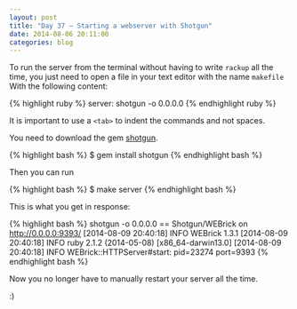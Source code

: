 ```yaml
---
layout: post
title: "Day 37 – Starting a webserver with Shotgun"
date: 2014-08-06 20:11:00
categories: blog
---
```


To run the server from the terminal without having to write `rackup` all the time, you just need to open a file in your text editor with the name `makefile`
With the following content:

{% highlight ruby %}
server:
	shotgun -o 0.0.0.0
{% endhighlight ruby %}

It is important to use a `<tab>` to indent the commands and not spaces.

You need to download the gem <a href="https://github.com/rtomayko/shotgun">shotgun</a>.

{% highlight bash %}
$ gem install shotgun
{% endhighlight bash %}

Then you can run

{% highlight bash %}
$ make server
{% endhighlight bash %}

This is what you get in response:

{% highlight bash %}
shotgun -o 0.0.0.0
== Shotgun/WEBrick on http://0.0.0.0:9393/
[2014-08-09 20:40:18] INFO  WEBrick 1.3.1
[2014-08-09 20:40:18] INFO  ruby 2.1.2 (2014-05-08) [x86_64-darwin13.0]
[2014-08-09 20:40:18] INFO  WEBrick::HTTPServer#start: pid=23274 port=9393
{% endhighlight bash %}

Now you no longer have to manually restart your server all the time.

:)
